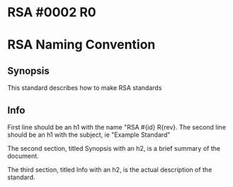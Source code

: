 # RSA #0002 R0
# RSA Naming Convention

## Synopsis
This standard describes how to make RSA standards

## Info
First line should be an h1 with the name "RSA #{id} R{rev}. The second line should be an h1 with the subject, ie "Example Standard"

The second section, titled Synopsis with an h2, is a brief summary of the document.

The third section, titled Info with an h2, is the actual description of the standard.
